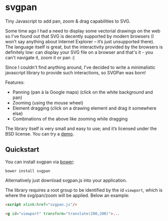 # svgpan
Tiny Javascript to add pan, zoom &amp; drag capabilities to SVG.

Some time ago I had a need to display some vectorial drawings on the web so I've found out that SVG is decently supported by modern browsers (I won’t say anything about Internet Explorer – it’s just unsupported there). The language itself is great, but the interactivity provided by the browsers is definitely low: can display your SVG file on a browser and that's it - you can't navigate it, zoom it or pan :(

Since I couldn't find anything around, I've decided to write a minimalistic javascript library to provide such interactions, so SVGPan was born!

Features:

- Panning (pan à la Google maps) (click on the white background and pan)
- Zooming (using the mouse wheel)
- Element dragging (click on a drawing element and drag it somewhere else)
- Combinations of the above like zooming while dragging

The library itself is very small and easy to use; and it’s licensed under the BSD license. You can try a [demo](http://www.vleo.net/docs/projects/SVGPan/tiger.svg).

## Quickstart
You can install svgpan via [bower](http://bower.io):

```
bower install svgpan
```

Alternatively just download svgpan.js into your application.

The library requires a root group to be identified by the id `viewport`, which is where the svg/pan/zoom will be applied. Below an example:

```html
<script xlink:href="svgpan.js"/>

<g id="viewport" transform="translate(200,200)">...
```
